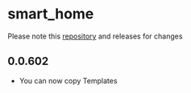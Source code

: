 # smart_home 
Please note this [repository](https://github.com/moba15/ioBroker.hiob) and releases for changes
## 0.0.602
- You can now copy Templates
